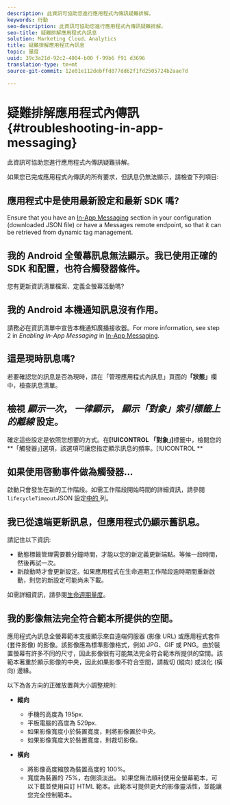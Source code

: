 ```yaml
---
description: 此資訊可協助您進行應用程式內傳訊疑難排解。
keywords: 行動
seo-description: 此資訊可協助您進行應用程式內傳訊疑難排解。
seo-title: 疑難排解應用程式內訊息
solution: Marketing Cloud、Analytics
title: 疑難排解應用程式內訊息
topic: 量度
uuid: 39c3a21d-92c2-4004-b00 f-99b6 f91 d3696
translation-type: tm+mt
source-git-commit: 12e01e112debffd877dd62f1fd2505724b2aae7d

---
```



# 疑難排解應用程式內傳訊{#troubleshooting-in-app-messaging}

此資訊可協助您進行應用程式內傳訊疑難排解。

如果您已完成應用程式內傳訊的所有要求，但訊息仍無法顯示，請檢查下列項目:

## 應用程式中是使用最新設定和最新 SDK 嗎?

Ensure that you have an [In-App Messaging](/help/android/messaging-main/messaging/messaging.md) section in your configuration (downloaded JSON file) or have a Messages remote endpoint, so that it can be retrieved from dynamic tag management.

## 我的 Android 全螢幕訊息無法顯示。我已使用正確的 SDK 和配置，也符合觸發器條件。

您有更新資訊清單檔案、定義全螢幕活動嗎?

## 我的 Android 本機通知訊息沒有作用。

請務必在資訊清單中宣告本機通知廣播接收器。For more information, see step 2 in *Enabling In-App Messaging* in [In-App Messaging](/help/android/messaging-main/messaging/messaging.md).

## 這是現時訊息嗎?

若要確認您的訊息是否為現時，請在「管理應用程式內訊息」頁面的&#x200B;**「狀態」**&#x200B;欄中，檢查訊息清單。

## 檢視 *顯示一次*， *一律顯示*， *顯示「對象」索引標籤上的離線* 設定。

確定這些設定是依照您想要的方式。在&#x200B;**[!UICONTROL 「對象」]**&#x200B;標籤中，檢閱您的&#x200B;**「觸發器」]選項，該選項可讓您指定顯示訊息的頻率。[!UICONTROL **

## 如果使用啓動事件做為觸發器…

啟動只會發生在新的工作階段。如需工作階段開始時間的詳細資訊，請參閱 `lifecycleTimeout`JSON 設定[中的 ](/help/android/configuration/json-config/json-config.md) 列。

## 我已從遠端更新訊息，但應用程式仍顯示舊訊息。

請記住以下資訊:

* 動態標籤管理需要數分鐘時間，才能以您的新定義更新端點。等候一段時間，然後再試一次。
* 新啟動時才會更新設定。如果應用程式在生命週期工作階段逾時期間重新啟動，則您的新設定可能尚未下載。

如需詳細資訊，請參閱[生命週期量度](/help/android/metrics.md)。

## 我的影像無法完全符合範本所提供的空間。

應用程式內訊息全螢幕範本支援顯示來自遠端伺服器 (影像 URL) 或應用程式套件 (套件影像) 的影像。該影像應為標準影像格式，例如 JPG、GIF 或 PNG。由於裝置螢幕有許多不同的尺寸，因此影像很有可能無法完全符合範本所提供的空間。該範本著重於顯示影像的中央，因此如果影像不符合空間，請裁切 (縱向) 或淡化 (橫向) 邊緣。

以下為各方向的正確放置與大小調整規則:

* **縱向**
   * 手機的高度為 195px.
   * 平板電腦的高度為 529px.
   * 如果影像寬度小於裝置寬度，則將影像置於中央。
   * 如果影像寬度大於裝置寬度，則裁切影像。

* **橫向**
   * 將影像高度縮放為裝置高度的 100%。
   * 寬度為裝置的 75%，右側須淡出。
   如果您無法順利使用全螢幕範本，可以下載並使用自訂 HTML 範本。此範本可提供更大的影像靈活性，並能讓您完全控制範本。

